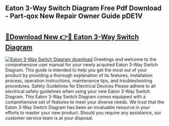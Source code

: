 ## Eaton 3-Way Switch Diagram Free Pdf Download - Part-qox New Repair Owner Guide pDE1V

# <h2><a href="http://dfi242.blite.top/?on=Eaton+3-Way+Switch+Diagram">🔗Download New 👉🔴 Eaton 3-Way Switch Diagram</a></h2>

[![Eaton 3-Way Switch Diagram download](https://i.imgur.com/lujVjoI.png)](http://dfi242.blite.top/?on=Eaton+3-Way+Switch+Diagram)
Greetings and welcome to the comprehensive user manual for your newly acquired Eaton 3-Way Switch Diagram. This guide is intended to help you get the most out of your product by providing a thorough explanation of its features, installation process, operation instructions, maintenance tips, and troubleshooting procedures. Safety Guidelines for Electrical Devices Please adhere to all electrical safety guidelines when using your new Eaton 3-Way Switch Diagram. This Eaton 3-Way Switch Diagram comes equipped with a comprehensive set of features to meet your diverse needs. We trust that the Eaton 3-Way Switch Diagram has been an invaluable resource in your efforts to master your new product. Should you require any assistance, our customer service team is at your disposal.
